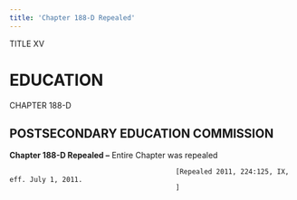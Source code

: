 ```yaml
---
title: 'Chapter 188-D Repealed'
---
```


TITLE XV
                                             
EDUCATION
=========

CHAPTER 188-D
                                             
POSTSECONDARY EDUCATION COMMISSION
----------------------------------

**Chapter 188-D Repealed –** Entire Chapter was repealed


                                             [Repealed 2011, 224:125, IX, eff. July 1, 2011.
                                             ]
